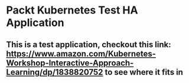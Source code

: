 # Packt Kubernetes Test HA Application

## This is a test application, checkout this link: https://www.amazon.com/Kubernetes-Workshop-Interactive-Approach-Learning/dp/1838820752 to see where it fits in
